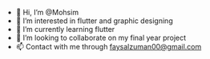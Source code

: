 - 👋 Hi, I’m @Mohsim
- 👀 I’m interested in flutter and graphic designing
- 🌱 I’m currently learning flutter
- 💞️ I’m looking to collaborate on my final year project
- 📫 Contact with me through faysalzuman00@gmail.com 

<!---
Mohsim/Mohsim is a ✨ special ✨ repository because its `README.md` (this file) appears on your GitHub profile.
You can click the Preview link to take a look at your changes.
--->
